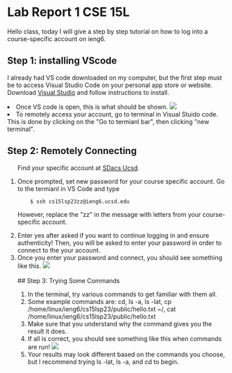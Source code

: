 # Lab Report 1 CSE 15L
Hello class, today I will give a step by step tutorial on how to log into a course-specific account on ieng6.

## Step 1: installing VScode
I already had VS code downloaded on my computer, but the first step must be to access Visual Studio Code on your personal app store or website.
 <br>Download [Visual Studio](https://code.visualstudio.com/) and follow instructions to install.
 <li>Once VS code is open, this is what should be shown. 


 <img src = "https://user-images.githubusercontent.com/130005419/230982176-812e9336-bd10-46de-bac3-9f8bc1ee4eeb.png">
 </li>
      
<li> To remotely access your account, go to terminal in Visual Stuido code. This is done by clicking on the "Go to termianl bar", then clicking "new terminal". 
 </li>
 

## Step 2:  Remotely Connecting
<ol>

Find your specific account at [SDacs Ucsd](https://sdacs.ucsd.edu/~icc/index.php). 
<li>Once prompted, set new password for your course specific account. Go to the termianl in VS Code and type 
 
        $ ssh cs15lsp23zz@ieng6.ucsd.edu
However, replace the "zz" in the message with letters from your course-specific account.
<li> Enter yes after asked if you want to continue logging in and ensure authenticity! Then, you will be asked to enter your password in order to connect to the your account. 
<li> Once you enter your password and connect, you should see something like this.
 
 <img src = "https://user-images.githubusercontent.com/130005419/230987541-7d3b3faa-1c18-4dc1-b7b0-0b1fd59b0bcb.png">
 </li>

<br>
## Step 3: Trying Some Commands
<ol>
 
<li> In the terminal, try various commands to get familiar with them all. 
<li> Some example commands are: cd, ls -a, ls -lat, cp /home/linux/ieng6/cs15lsp23/public/hello.txt ~/, cat /home/linux/ieng6/cs15lsp23/public/hello.txt
<li> Make sure that you understand why the command gives you the result it does.
<li> If all is correct, you should see something like this when commands are run!

<img src = "https://user-images.githubusercontent.com/130005419/230987757-621998fd-b815-4d8d-8044-9dd47457bceb.png">

<li> Your results may look different based on the commands you choose, but I recommend trying ls -lat, ls -a, and cd to begin.

 
